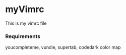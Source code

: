 # myVimrc
This is my vimrc file
### Requirements
youcompleteme, vundle, supertab, codedark color map
